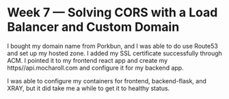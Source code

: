 # Week 7 — Solving CORS with a Load Balancer and Custom Domain

I bought my domain name from Porkbun, and I was able to do use Route53 and set up my hosted zone. I added my SSL certificate successfully through ACM.
I pointed it to my frontend react app and create my https//api.mocharoll.com and configure it for my backend app. 

I was able to configure my containers for frontend, backend-flask, and XRAY, but it did take me a while to get it to healthy status.